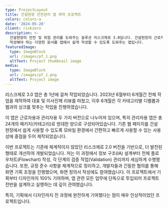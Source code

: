 ```yaml
---
type: ProjectLayout
title: 건설현장 안전관리 앱 제작 프로젝트
colors: colors-a
date: '2024-05-20'
client: riskzero
description: >-
  건설현장의 안전 및 위험 관리를 도와주는 솔루션 리스크제로 3.0입니다. 건설현장의 근로자의 출결 및 현장 위험도를 체크하고 법적으로
  작성해야 하는 다양한 문서를 앱에서 쉽게 작성할 수 있도록 도와주는 앱입니다.
featuredImage:
  type: ImageBlock
  url: /images/pf_1.png
  altText: Project thumbnail image
media:
  type: ImageBlock
  url: /images/pf_1.png
  altText: Project image
---
```

리스크제로 3.0 앱은 총 1년에 걸쳐 작업되었습니다. 2023년 6월부터 6개월간 전체 작업을 제작하여 대표 및 이사진께 리뷰를 마쳤고, 이후 6개월은 각 카테고리별 디벨롭과 웹과의 싱크를 맞추는 작업을 진행하였습니다.

이 앱은 근로자용과 관리자용 두 가지 버전으로 나누어져 있으며, 특히 관리자용 앱은 총 24개의 패키지(카테고리)로 방대한 양으로 구성되어있습니다. 기존 웹 페이지를 건설 현장에서 쉽게 사용할 수 있도록 모바일 환경에서 간편하고 빠르게 사용할 수 있는 사용성에 중점을 두어 제작되었습니다.

이번 프로젝트는 기존에 체계적이지 않았던 리스크제로 2.0 버전을 기반으로, 더 발전된 형태로 개선하여 개발되었습니다. 저는 이 과정에서 정보 구조(IA) 설계부터 전체 플로우차트(Flowchart) 작성, 각 단계의 검증 작업(Validation) 관리까지 세심하게 수행했습니다. 또한, 규정 준수 사항을 체계적으로 정리하고, 개발자들과 긴밀한 협의를 통해 화면 기획 조정을 진행했으며, 화면 정의서 작성에도 참여했습니다. 이 프로젝트에서 기획부터 디자인까지 100% 기여하며, 앱 관련 모든 업무에 단독으로 투입되어 프로젝트 전반을 설계하고 실행하는 데 깊이 관여했습니다.

특히, 기획에서 디자인까지 전 과정에 완전하게 기여했다는 점이 매우 인상적이었던 프로젝트입니다.
